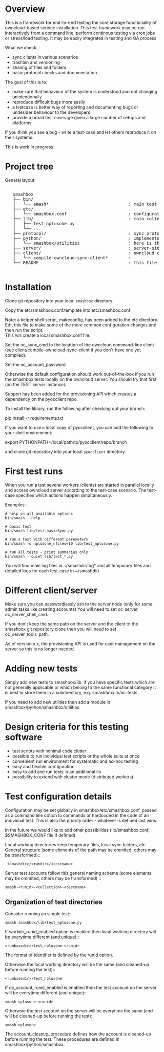 Overview
========

This is a framework for end-to-end testing the core storage functionality of 
owncloud-based service installation. This test framework may be run interactively from a command line, perform continous testing via cron jobs or stress/load testing. It may be easily integrated in testing and QA process.

What we check:
   * sync clients in various scenarios
   * trashbin and versioning
   * sharing of files and folders
   * basic protocol checks and documentation

The goal of this is to:
   * make sure that behaviour of the system is understood and not 
     changing unintentionally
   * reproduce difficult bugs more easily
   * a testcase is better way of reporting and documenting bugs 
     or undesider behaviour to the developers
   * provide a broad test coverage given a large number of setups and platforms

If you think you see a bug - write a test-case and let others
reproduce it on their systems.

This is work in progress. 

Project tree
============

General layout:

<pre>

   smashbox
   ├── bin/
   │   └── smash*                               : main test driver + other utilities for direct shell use
   ├── etc/				
   │   └── smashbox.conf                        : configuration file - this is also the default configuration for smashbox/bin utilities and for test-cases
   ├── lib/                                     : main collection of test-cases
   │   ├── test_nplusone.py			
   │   └── ...  			        
   ├── protocol/                                : sync protocol tests and documentation
   ├── python/                                  : implementation of tools and API library for tests
   │   └── smashbox/utilities                   : here is the utilities used directly in the test-cases
   ├── server/                                  : server-side procedures used in the tests
   ├── client/                                  : owncloud client helpers 
   │   └── compile-owncloud-sync-client*        : 
   └── README                                   : this file
   
</pre>

Installation
============

Clone git repository into your local ``smashbox`` directory.

Copy the etc/smashbox.conf.template into etc/smashbox.conf

Note: a helper shell script, makeconfig, has been added to the etc directory. 
Edit this file to make some of the more common configuration changes and then run the script.  
This will create a local smashbox.conf file.

Set the oc_sync_cmd to the location of the owncloud command-line
client (see client/compile-owncloud-sync-client if you don't have one
yet compiled).

Set the oc_account_password.

Otherwise the default configuration should work out-of-the-box if you
run the smashbox tests locally on the owncloud server. You should try
that first (on the TEST server instance).

Support has been added for the provisioning API which creates a dependency on the pyocclient repo.

To install the library, run the following after checking out your branch:

pip install -r requirements.txt

If you want to use a local copy of pyocclient, you can add the following to your shell environment:

export PYTHONPATH=/local/path/to/pyocclient/repo/branch

and clone git repository into your local ``pyocclient`` directory.

First test runs
===============

When you run a test several workers (clients) are started in parallel
locally and access owncloud server according to the test-case
scenario. The test-case specifies which actions happen simultaneously.

Examples:

    # help on all available options
    bin/smash --help

    # basic test
    bin/smash lib/test_basicSync.py
    
    # run a test with different paremeters
    bin/smash -o nplusone_nfiles=10 lib/test_nplusone.py
    
    # run all tests - print summaries only
    bin/smash --quiet lib/test_*.py

You will find main log files in ~/smashdir/log* and all temporary files and detailed logs for each test-case in ~/smashdir/<test-case>


Different client/server
=======================

Make sure you can passwordlessly ssh to the server node (only for some admin tasks like creating accounts)
You will need to set oc_server, oc_server_shell_cmd. 

If you don't keep the same path on the server and the client to the smashbox git repository clone then you will need to set oc_server_tools_path.

As of version x.x, the provisioning API is used for user management on the server so this is no longer needed.

Adding new tests
================

Simply add new tests to smashbox/lib. If you have specific tests which are not generally applicable or which belong to the same functional category it is best to store them in a subdirectory, e.g. smashbox/lib/oc-tests.

If you need to add new utilities then add a module in smashbox/python/smashbox/utilities.


Design criteria for this testing software
=========================================

  - test scripts with minimal code clutter
  - possible to run individual test scripts or the whole suite at once
  - convenient run environment for systematic and ad-hoc testing
  - easy and flexible configuration
  - easy to add and run tests in an additional lib
  - possibility to extend with cluster mode (distributed workers)


Test configuration details
==========================

Configuration may be set globally in smashbox/etc/smashbox.conf,
passed as a command line option to commands or hardcoded in the code
of an individual test. This is also the priority order - whatever is
defined last wins.

In the future we would like to add other possibilities
(lib/smashbox.conf, $SMASHBOX_CONF file if defined)

Local working directories keep temporary files, local sync folders, etc. General structure (some elements of the path may be ommited, others may be transformed)::

     <smashdir>/<rundir>/<testname>

Server test accounts follow this general naming scheme (some elements may be ommited, others may be transformed) ::

    smash-<runid>-<collection>-<testname>
   

Organization of test directories
----------------

Consider running an simple test::

    smash smashbox/lib/test_nplusone.py

If workdir_runid_enabled option is enabled then local working directory will be everytime different (and unique)::
 
    <runbasedir>/test_nplusone-<runid>

The format of <runid> identifier is defined by the runid option.

Otherwise the local working directory will be the same (and cleaned-up before running the test)::

    <runbasedir>/test_nplusone

If oc_account_runid_enabled is enabled then the test account on the server will be everytime different (and unique)::

    smash-nplusone-<runid>

Otherwsie the test account on the server will be everytime the same (and will be cleaned-up before running the test)::

    smash-nplusone

The account_cleanup_procedure defines how the account is cleaned-up before running the test. These procedures are defined in smashbox/python/smashbox.


